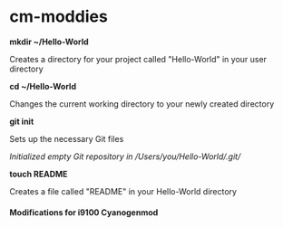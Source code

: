 cm-moddies
==========
**mkdir ~/Hello-World**

Creates a directory for your project called "Hello-World" in your user directory

**cd ~/Hello-World**

Changes the current working directory to your newly created directory

**git init**

Sets up the necessary Git files

*Initialized empty Git repository in /Users/you/Hello-World/.git/*

**touch README**

Creates a file called "README" in your Hello-World directory


#### Modifications for i9100 Cyanogenmod
